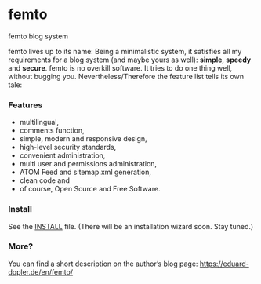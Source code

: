 femto
=====

femto blog system

femto lives up to its name: Being a minimalistic system, it satisfies all my requirements for a blog system (and maybe yours as well): **simple**, **speedy** and **secure**.
femto is no overkill software. It tries to do one thing well, without bugging you. Nevertheless/Therefore the feature list tells its own tale:

### Features
* multilingual,
* comments function,
* simple, modern and responsive design,
* high-level security standards,
* convenient administration,
* multi user and permissions administration,
* ATOM Feed and sitemap.xml generation,
* clean code and
* of course, Open Source and Free Software.

### Install
See the [INSTALL](https://github.com/EduardDopler/femto/blob/master/INSTALL) file. (There will be an installation wizard soon. Stay tuned.)

### More?
You can find a short description on the author’s blog page: https://eduard-dopler.de/en/femto/
